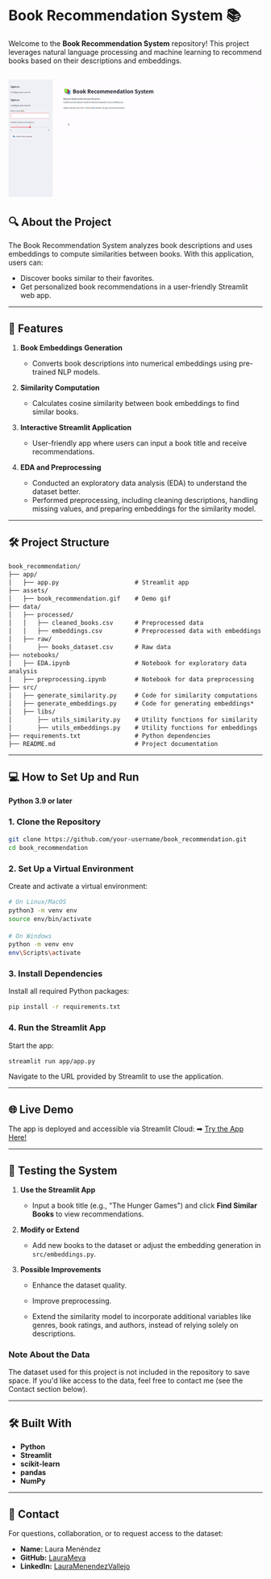 # Book Recommendation System 📚

Welcome to the **Book Recommendation System** repository! This project leverages natural language processing and machine learning to recommend books based on their descriptions and embeddings.

![Book Recommendation System Demo](assets/book_recommendation.gif)
---

## 🔍 **About the Project**

The Book Recommendation System analyzes book descriptions and uses embeddings to compute similarities between books. With this application, users can:
- Discover books similar to their favorites.
- Get personalized book recommendations in a user-friendly Streamlit web app.

---

## 🚀 **Features**

1. **Book Embeddings Generation**
   - Converts book descriptions into numerical embeddings using pre-trained NLP models.

2. **Similarity Computation**
   - Calculates cosine similarity between book embeddings to find similar books.

3. **Interactive Streamlit Application**
   - User-friendly app where users can input a book title and receive recommendations.

4. **EDA and Preprocessing**
    - Conducted an exploratory data analysis (EDA) to understand the dataset better.
    - Performed preprocessing, including cleaning descriptions, handling missing values, and preparing embeddings for the similarity model.
---

## 🛠 **Project Structure**

```
book_recommendation/
├── app/
│   ├── app.py                     # Streamlit app 
├── assets/
│   ├── book_recommendation.gif    # Demo gif    
├── data/
│   ├── processed/
│   │   ├── cleaned_books.csv      # Preprocessed data
│   │   ├── embeddings.csv         # Preprocessed data with embeddings
│   ├── raw/
│       ├── books_dataset.csv      # Raw data
├── notebooks/
│   ├── EDA.ipynb                  # Notebook for exploratory data analysis
│   ├── preprocessing.ipynb        # Notebook for data preprocessing
├── src/
│   ├── generate_similarity.py     # Code for similarity computations
│   ├── generate_embeddings.py     # Code for generating embeddings*
│   ├── libs/
│       ├── utils_similarity.py    # Utility functions for similarity
│       ├── utils_embeddings.py    # Utility functions for embeddings
├── requirements.txt               # Python dependencies
├── README.md                      # Project documentation
```

---

## 💻 **How to Set Up and Run**

**Python 3.9 or later**

### **1. Clone the Repository**
```bash
git clone https://github.com/your-username/book_recommendation.git
cd book_recommendation
```

### **2. Set Up a Virtual Environment**
Create and activate a virtual environment:
```bash
# On Linux/MacOS
python3 -m venv env
source env/bin/activate

# On Windows
python -m venv env
env\Scripts\activate
```

### **3. Install Dependencies**
Install all required Python packages:
```bash
pip install -r requirements.txt
```

### **4. Run the Streamlit App**
Start the app:
```bash
streamlit run app/app.py
```

Navigate to the URL provided by Streamlit to use the application.

---

## 🌐 **Live Demo**
The app is deployed and accessible via Streamlit Cloud:
➡ [Try the App Here!](https://laurameva-book-recommendation-appapp-z3zlmj.streamlit.app/)

---

## 🧪 **Testing the System**

1. **Use the Streamlit App**
   - Input a book title (e.g., "The Hunger Games") and click **Find Similar Books** to view recommendations.

2. **Modify or Extend**
   - Add new books to the dataset or adjust the embedding generation in `src/embeddings.py`.

3. **Possible Improvements**
    - Enhance the dataset quality.

    - Improve preprocessing.

    - Extend the similarity model to incorporate additional variables like genres, book ratings, and authors, instead of relying solely on descriptions.

### **Note About the Data**
The dataset used for this project is not included in the repository to save space. If you'd like access to the data, feel free to contact me (see the Contact section below).


---

## 🛠 **Built With**

- **Python**
- **Streamlit**
- **scikit-learn**
- **pandas**
- **NumPy**

---

## 🙋 **Contact**

For questions, collaboration, or to request access to the dataset:
- **Name:** Laura Menéndez
- **GitHub:** [LauraMeva](https://github.com/LauraMeva)
- **LinkedIn:** [LauraMenendezVallejo](https://www.linkedin.com/in/lauramenendezvallejo/)
